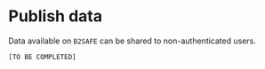 
# Publish data

Data available on `B2SAFE` can be shared to non-authenticated users.

`[TO BE COMPLETED]`
